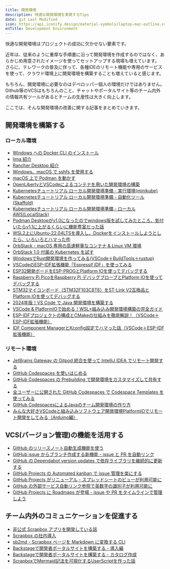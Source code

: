 ```yaml
---
title: 開発環境
description: 快適な開発環境を実現するTips
date: git Last Modified
icon: https://api.iconify.design/material-symbols/laptop-mac-outline.svg?color=%23730099&height=28
enTitle: Development Environment
---
```


快適な開発環境はプロジェクトの成功に欠かせない要素です。

近年は、従来のように重厚な手順書に沿って開発環境を作成するのではなく、あらかじめ用意されたイメージを使ってセットアップする現場も増えています。
さらに、テレワークの普及に伴って、各種IDEのリモート機能や専用のサービスを使って、クラウド環境上に開発環境を構築することも増えていると感じます。

もちろん、開発環境に必要なのはデベロッパー個人の環境だけではありません。
Github等のVCSはもちろんのこと、チャットやポータルサイト等のチーム内外の情報共有ツールがあるとチームの生産性は大きく向上します。

ここでは、そんな開発環境の改善に関する記事をまとめていきます。

## 開発環境を構築する

### ローカル環境

- [Windows への Docker CLI のインストール](/blogs/2021/12/27/install-dockercli-for-windows/)
- [lima 紹介](/blogs/2022/01/21/lima/)
- [Rancher Desktop 紹介](/blogs/2022/01/29/rancher-desktop/)
- [Windows、macOS で sshfs を使用する](/blogs/2022/05/17/sshfs/)
- [macOS 上で Podman を動かす](/blogs/2022/02/23/podman-machine/)
- [OpenLibertyとVSCodeによるコンテナを用いた開発環境の構築](/blogs/2022/05/26/openliberty-devcontainer/)
- [Kubernetesチュートリアル ローカル開発環境準備 - 実行環境(minikube)](/containers/k8s/tutorial/app/minikube/)
- [Kubernetesチュートリアル ローカル開発環境準備 - 自動化ツール(Skaffold)](/containers/k8s/tutorial/app/minikube/)
- [Kubernetesチュートリアル ローカル開発環境準備 - ローカルAWS(LocalStack)](/containers/k8s/tutorial/app/minikube/)
- [Podman Desktopがv1.0になったのでwindows版を試してみたところ、気付いたらv1.1に上がるくらいに機能豊富だった話](/blogs/2023/06/09/podman-desktop-win/)
- [WSL2上にUbuntu-22.04LTSを導入し、Dockerをインストールしようとしたら、いろいろとハマった件](/blogs/2023/09/09/docker_ubuntu_on_wsl2/)
- [OrbStack - macOS 専用の高速軽量なコンテナ & Linux VM 環境](/blogs/2023/06/21/orbstack/)
- [OrbStack 1.0 付属の Kubernetes を試す](/blogs/2023/09/25/orbstack-with-k8s/)
- [WindowsでRust開発環境を作ってみる(VSCode＋BuildTools＋rustup)](/blogs/2023/02/12/using-rust-01/)
- [VSCodeのESP-IDF拡張機能「Espressif IDF」を使ってみる](/blogs/2023/02/19/esp-idf-vsc-extension/)
- [ESP32開発ボードをESP-PROGとPlatform IOを使ってデバッグする](/blogs/2024/01/03/esp32-debug-by-esp-prog/)
- [Raspberry Pi PicoをRaspberry Pi デバッグプローブとPlatform IOを使ってデバッグする](/blogs/2024/01/07/raspberry-pi-pico-debug-by-debug-probe/)
- [STM32マイコンボード（STM32F103C8T6）をST-Link V2互換品とPlatform IOを使ってデバッグする](/blogs/2024/01/29/stm32-debug-by-st-link/)
- [2024年版！VS Code で Java 開発環境を構築する](/blogs/2024/07/18/write-java-with-vscode-2024/)
- [VSCode & PlatformIOで始める！WSL×組み込み開発環境構築の完全ガイド](/blogs/2025/04/10/develop-on-vscode-platformio-and-wsl/)
- [ESP-IDFプロジェクトの構成とCMakeの仕組みを徹底解説！（VSCode＋ESP-IDF拡張機能）](/blogs/2025/05/03/esp-idf-vsc-extension-2/)
- [IDF Component ManagerとKconfig設定でハマった話（VSCode＋ESP-IDF拡張機能）](/blogs/2025/05/06/esp-idf-vsc-extension-3/)

### リモート環境

- [JetBrains Gateway の Gitpod 統合を使って IntelliJ IDEA でリモート開発する](/blogs/2022/05/09/jetbrains-gateway-with-gitpod/)
- [GitHub Codespaces を使いはじめる](/blogs/2022/05/18/start-using-codespaces/)
- [GitHub Codespaces の Prebuilding で開発環境をカスタマイズして共有する](/blogs/2022/07/30/prebuilding-github-codespaces/)
- [全ユーザーに公開された GitHub Codespaces で Codespace Templates を使ってみる](/blogs/2022/11/11/github-codespce-templates/)
- [GitHub CodespacesによるJavaのチーム開発環境の作り方](/blogs/2023/06/26/codespaces-for-java/)
- [みんな大好きVSCodeと組み込みソフトウェア開発環境PlatformIOでリモート開発をしてみる（Arduino編）](/blogs/2025/04/08/remote-develop-on-platformio/)

## VCS(バージョン管理)の機能を活用する

- [GitHub のリリースノート自動生成機能を使う](/blogs/2022/03/11/github-automatically-generated-release-notes/)
- [GitHub issue からブランチ作成する新機能 - issue と PR を自動リンク](/blogs/2022/03/28/github-create-branch-from-issue/)
- [GitHub の Dependabot version updates で依存ライブラリを継続的に更新する](/blogs/2022/06/19/github-enable-dependabot-version-updates/)
- [GitHub Projects の Automated kanban で issue 管理を楽にする](/blogs/2022/07/12/using-github-projects-automated-kanban/)
- [GitHub Projects がリニューアル - スプレッドシートのビューが利用可能に](/blogs/2022/07/28/github_projects_spreadseets_view/)
- [GitHub の外部サービス自動リンク参照で英数字の識別子が利用可能に](/blogs/2022/09/02/github-autolinks-with-alphanumeric/)
- [GitHub Projects に Roadmaps が登場 - issue や PR をタイムラインで管理しよう](/blogs/2023/03/28/github-projects-new-roadmaps-layout/)

## チーム内外のコミュニケーションを促進する

- [非公式 Scrapbox アプリを開発している話](/blogs/2021/12/15/developing-unofficial-scrapbox-app/)
- [Scrapbox の社内導入](/blogs/2022/01/05/installing-scrapbox/)
- [sb2md - Scrapbox ページを Markdown に変換する CLI](/blogs/2022/01/11/sb2md/)
- [Backstageで開発者ポータルサイトを構築する - 導入編](/blogs/2022/04/29/backstage-intro/)
- [Backstageで開発者ポータルサイトを構築する - カタログ作成](/blogs/2022/05/05/backstage-catalog/)
- [ScrapboxでMermaid記法を可視化するUserScriptを作った話](/blogs/2023/08/08/mermaid-in-scrapbox/)

